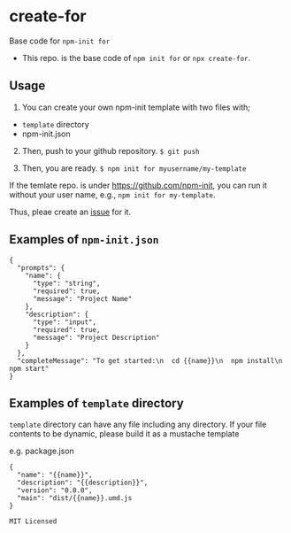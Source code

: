 # create-for
Base code for `npm-init for`

* This repo. is the base code of `npm init for` or `npx create-for`.

## Usage
1. You can create your own npm-init template with two files with;

* `template` directory
* npm-init.json

2. Then, push to your github repository.
`$ git push`

3. Then, you are ready.
`$ npm init for myusername/my-template`

If the temlate repo. is under https://github.com/npm-init, 
you can run it without your user name, e.g., `npm init for my-template`. 

Thus, pleae create an [issue](https://github.com/npm-init/create-for/issues) for it.

## Examples of `npm-init.json`
```
{
  "prompts": {
    "name": {
      "type": "string",
      "required": true,
      "message": "Project Name"
    },
    "description": {
      "type": "input",
      "required": true,
      "message": "Project Description"
    }
  },
  "completeMessage": "To get started:\n  cd {{name}}\n  npm install\n  npm start"
}
```

## Examples of `template` directory

`template` directory can have any file including any directory.
If your file contents to be dynamic, please build it as a mustache template

e.g. package.json
```
{
  "name": "{{name}}",
  "description": "{{description}}",
  "version": "0.0.0",
  "main": "dist/{{name}}.umd.js
}

MIT Licensed
